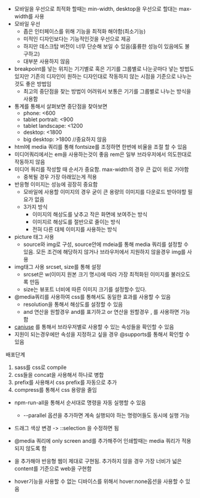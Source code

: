 - 모바일을 우선으로 최적화 할때는 min-width, desktop을 우선으로 할대는 max-width를 사용
- 모바일 우선
  - 좁은 인터페이스를 위해 기능을 최적화 해야함(최소기능)
  - 미적인 디자인보다는 기능적인것을 우선으로 제공
  - 하지만 데스크탑 버전이 너무 단순해 보일 수 있음(훌륭한 성능이 있음에도 불구하고)
  - 대부분 사용하지 않음
- breakpoint를 넣는 위치는 기기별로 혹은 기기를 그룹별로 나눈곳마다 넣는 방법도 있지만
  기존의 디자인이 원하는 디자인대로 작동하지 않는 시점을 기준으로 나누는것도 좋은 방법임
  - 최고의 중단점을 찾는 방법이 어려워서 보통은 기기를 그룹별로 나누는 방식을 사용함
- 통계를 통해서 살펴보면 중단점을 찾아보면
  - phone: <600
  - tablet portrait: <900
  - tablet landscape: <1200
  - desktop: <1800
  - big desktop: >1800 //중요하지 않음
- html에 media 쿼리를 통해 fontsize를 조정하면 한번에 비율을 조절 할 수 있음
- 미디어쿼리에서는 em을 사용하는것이 좋음 rem은 일부 브라우저에서 의도한대로 작동하지 않음
- 미디어 쿼리를 작성할 때 순서가 중요함. max-width의 경우 큰 값이 위로 가야함
  - 중복될 경우 가장 아래있는게 적용
- 반응형 이미지는 성능에 굉장히 중요함
  - 모바일에 사용할 이미지의 경우 굳이 큰 용량의 이미지를 다운로드 받아야할 필요가 없음
  - 3가지 방식
    - 이미지의 해상도를 낮추고 작은 화면에 보여주는 방식
    - 이미지르 해상도를 절반으로 줄이는 방식
    - 전혀 다른 대체 이미지를 사용하는 방식
- picture 태그 사용
  - source와 img로 구성, source안에 mdeia를 통해 media 쿼리를 설정할 수 있음. 모든 조건에 해당하지 않거나 브라우저에서 지원하지 않을경우 img를 사용
- img태그 사용 srcset, size를 통해 설정
  - srcset은 w(이미지 원본 크기 명시)에 따라 가장 최적화된 이미지를 불러오도록 만듬
  - size는 뷰포트 너비에 따른 이미지 크기를 설정할수 있다.
- @media쿼리를 사용하여 css를 통해서도 동일한 효과를 사용할 수 있음
  - resolution을 통해서 해상도를 설정할 수 있음
  - and 연산을 원할경우 and를 표기하고 or 연산을 원할경우 , 를 사용하면 가능함
- [caniuse](https://caniuse.com/) 를 통해서 브라우저별로 사용할 수 있는 속성들을 확인할 수 있음
- 지원이 되는경우에만 속성을 지정하고 싶을 경우 @supports를 통해서 확인할 수 있음



배포단계

1. sass를 css로 compile
2. css들을 concat을 사용해서 하나로 병합
3. prefix를 사용해서 css prefix를 자동으로 추가
4. compress를 통해서 css 용량을 줄임



- npm-run-all을 통해서 순서대로 명령을 자동 실행할 수 있음
  - --parallel 옵션을 추가하면 계속 실행되야 하는 명령어들도 동시에 실행 가능

- 드래그 색상 변경 -> ::selection 을 수정하면 됨

- @media 쿼리에 only screen and를 추가해주어 인쇄할때는 media 쿼리가 적용되지 않도록 함

- <meta name="viewport" content="width=device-width, initial-scale=1.0" />

  을 추가해야 반응형 웹이 제대로 구현됨. 추가하지 않을 경우 가장 너비가 넓은 content를 기준으로 web을 구현함

- hover기능을 사용할 수 없는 디바이스를 위해서 hover:none옵션을 사용할 수 있음